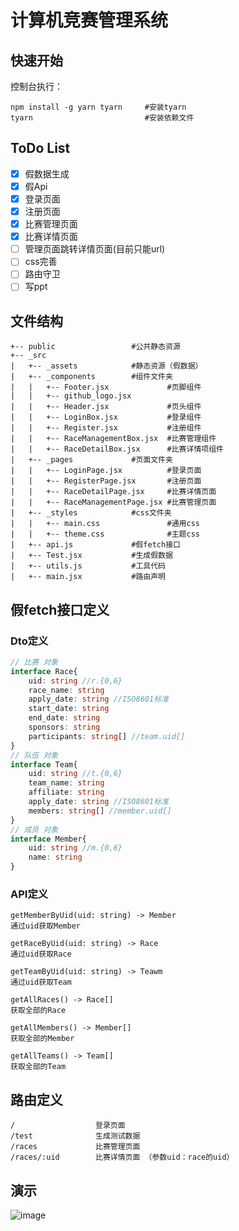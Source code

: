 # 计算机竞赛管理系统

## 快速开始
控制台执行：
```shell
npm install -g yarn tyarn     #安装tyarn
tyarn                         #安装依赖文件
```

## ToDo List
- [x] 假数据生成
- [x] 假Api
- [x] 登录页面
- [x] 注册页面
- [x] 比赛管理页面
- [x] 比赛详情页面
- [ ] 管理页面跳转详情页面(目前只能url)
- [ ] css完善
- [ ] 路由守卫
- [ ] 写ppt

## 文件结构
```
+-- public                 #公共静态资源
+-- _src
|   +-- _assets            #静态资源（假数据）
|   +-- _components        #组件文件夹
|   |   +-- Footer.jsx             #页脚组件
|   |   +-- github_logo.jsx
|   |   +-- Header.jsx             #页头组件
|   |   +-- LoginBox.jsx           #登录组件
|   |   +-- Register.jsx           #注册组件
|   |   +-- RaceManagementBox.jsx  #比赛管理组件
|   |   +-- RaceDetailBox.jsx      #比赛详情项组件
|   +-- _pages             #页面文件夹
|   |   +-- LoginPage.jsx          #登录页面
|   |   +-- RegisterPage.jsx       #注册页面
|   |   +-- RaceDetailPage.jsx     #比赛详情页面
|   |   +-- RaceManagementPage.jsx #比赛管理页面
|   +-- _styles            #css文件夹
|   |   +-- main.css               #通用css
|   |   +-- theme.css              #主题css
|   +-- api.js             #假fetch接口
|   +-- Test.jsx           #生成假数据
|   +-- utils.js           #工具代码
|   +-- main.jsx           #路由声明
```

## 假fetch接口定义
### Dto定义
```ts
// 比赛 对象
interface Race{
    uid: string //r.{0,6}
    race_name: string
    apply_date: string //ISO8601标准
    start_date: string
    end_date: string
    sponsors: string
    participants: string[] //team.uid[]
}
// 队伍 对象
interface Team{
    uid: string //t.{0,6}
    team_name: string
    affiliate: string
    apply_date: string //ISO8601标准
    members: string[] //member.uid[]
}
// 成员 对象
interface Member{
    uid: string //m.{0,6}
    name: string
}
```
### API定义
```
getMemberByUid(uid: string) -> Member
通过uid获取Member

getRaceByUid(uid: string) -> Race
通过uid获取Race

getTeamByUid(uid: string) -> Teawm
通过uid获取Team

getAllRaces() -> Race[]
获取全部的Race

getAllMembers() -> Member[]
获取全部的Member

getAllTeams() -> Team[]
获取全部的Team
```
## 路由定义
```
/                  登录页面
/test              生成测试数据
/races             比赛管理页面
/races/:uid        比赛详情页面 （参数uid：race的uid）
```

## 演示

![image](https://smms.app/image/gdoDjOJb1HutBFf)